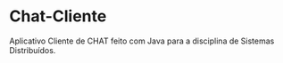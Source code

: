 # Chat-Cliente
Aplicativo Cliente de CHAT feito com Java para a disciplina de Sistemas Distribuídos.
